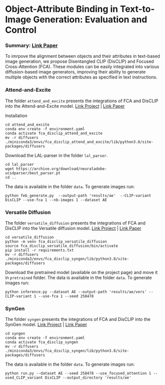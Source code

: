 # Object-Attribute Binding in Text-to-Image Generation: Evaluation and Control

### Summary: [Link Paper](https://arxiv.org/abs/2404.13766)

To imrpove the alignment between objects and their attributes in text-based image generation, we propose Disentangled CLIP (DisCLIP) and Focused Cross-Attention (FCA). These modules can be easily integrated into various diffusion-based image generators, improving their ability to generate multiple objects with the correct attributes as specified in text instructions.

### Attend-and-Excite

The folder ```attend_and_excite``` presents the integrations of FCA and DisCLIP into the Attend-and-Excite model. [Link Project](https://github.com/yuval-alaluf/Attend-and-Excite) | [Link Paper](https://arxiv.org/abs/2301.13826)

Installation
```
cd attend_and_excite
conda env create -f environment.yaml
conda activate fca_disclip_attend_and_excite
mv -r diffusers ./miniconda3/envs/fca_disclip_attend_and_excite/lib/python3.8/site-packages/diffusers
```
Download the LAL-parser in the folder ```lal_parser```.
```
cd lal_parser
wget https://archive.org/download/neuraladobe-ucsdparser/best_parser.pt
cd ..
```

The data is available in the folder ```data```. To generate images run: 

```
python feb_generate.py  --output-path 'results/ae'  --CLIP-variant DisCLIP --use-fca 1 --nb-images 1 --dataset AE
```

### Versatile Diffusion

The folder ```versatile_diffusion``` presents the integrations of FCA and DisCLIP into the Versatile diffusion model. [Link Project](https://github.com/SHI-Labs/Versatile-Diffusion) | [Link Paper](https://arxiv.org/abs/2211.08332)

```
cd versatile_diffusion
python -m venv fca_disclip_versatile_diffusion
source fca_disclip_versatile_diffusion/bin/activate
pip install -r requirements.txt
mv -r diffusers ./miniconda3/envs/fca_disclip_syngen/lib/python3.8/site-packages/diffusers
```
Download the pretrained model (available on the project page) and move it in ```pretrained``` folder. The data is available in the folder ```data```. To generate images run: 

```
python inference.py --dataset AE --output-path 'results/ae/vers' --CLIP-variant 1 --use-fca 1 --seed 258478
```

### SynGen

The folder ```syngen``` presents the integrations of FCA and DisCLIP into the SynGen model. [Link Project](https://github.com/RoyiRa/Linguistic-Binding-in-Diffusion-Models) | [Link Paper](https://arxiv.org/abs/2306.08877)

```
cd syngen
conda env create -f environment.yaml
conda activate fca_disclip_syngen
mv -r diffusers ./miniconda3/envs/fca_disclip_syngen/lib/python3.8/site-packages/diffusers
```

The data is available in the folder ```data```. To generate images run: 

```
python run.py --dataset AE --seed 258478 --use_focused_attention 1 --used_CLIP_variant DisCLIP --output_directory 'results/ae'

```